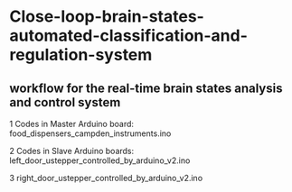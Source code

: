 # Close-loop-brain-states-automated-classification-and-regulation-system
## workflow for the real-time brain states analysis and control system
1 Codes in Master Arduino board: food_dispensers_campden_instruments.ino

2 Codes in Slave Arduino boards: left_door_ustepper_controlled_by_arduino_v2.ino

3 right_door_ustepper_controlled_by_arduino_v2.ino



                               
